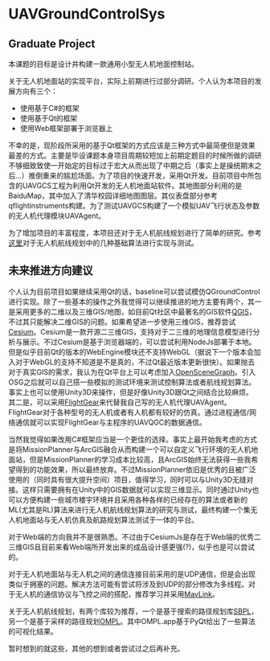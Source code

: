 # UAVGroundControlSys
## Graduate Project
本课题的目标是设计并构建一款通用小型无人机地面控制站。  

关于无人机地面站的实现平台，实际上前期进行过部分调研。个人认为本项目的发展方向有三个：  
* 使用基于C#的框架
* 使用基于Qt的框架
* 使用Web框架部署于浏览器上  

不幸的是，现阶段所采用的基于Qt框架的方式应该是三种方式中最简便但是效果最差的方式。主要是毕设课题本身项目周期较短加上前期定题目的时候所做的调研不够细致致使一开始定的目标过于宏大从而出现了中期之后（事实上是操统期末之后...）推倒重来的尴尬场面。为了项目的快速开发，采用Qt开发。目前项目中所包含的UAVGCS工程为利用Qt开发的无人机地面站软件。其地图部分利用的是BaiduMap，其中加入了清华校园详细地图图层。其仪表盘部分参考qflightinstruments构建。为了测试UAVGCS构建了一个模拟UAV飞行状态及参数的无人机代理模块UAVAgent。    

为了增加项目的丰富程度，本项目还对于无人机航线规划进行了简单的研究。参考[这里](http://rkala.in/codes.php)对于无人机航线规划中的几种基础算法进行实现与测试。

## 未来推进方向建议
个人认为目前项目如果继续采用Qt的话，baseline可以尝试模仿QGroundControl进行实现。除了一些基本的操作之外我觉得可以继续推进的地方主要有两个，其一是采用更多的二维以及三维GIS/地图，如目前Qt社区中最著名的GIS软件[QGIS](https://www.qgis.org/en/site/)，不过其只能解决二维GIS的问题。如果希望进一步使用三维GIS，推荐尝试[Cesium](https://cesiumjs.org/)。Cesium是一款开源二三维GIS，支持对于二三维的地理信息模型进行分析与展示。不过Cesium是基于浏览器端的，可以尝试利用NodeJs部署于本地。但是似乎目前Qt的版本的WebEngine模块还不支持WebGL（据说下一个版本会加入对于WebGL的支持不知道是不是真的，不过Qt最近版本更新很快）。如果抛去对于真实GIS的需求，我认为在Qt平台上可以考虑加入[OpenSceneGraph](http://www.openscenegraph.org/)。引入OSG之后就可以自己搭一些模拟的测试环境来测试控制算法或者航线规划算法。事实上也可以使用Unity3D来操作，但是好像Unity3D跟Qt之间结合比较麻烦。  
其二是，可以采用[FlightGear](https://home.flightgear.org/)来代替我自己写的无人机代理UAVAgent。FlightGear对于各种型号的无人机或者有人机都有较好的仿真。通过进程通信/网络通信就可以实现FlightGear与主程序的UAVQGC的数据通信。  

当然我觉得如果改用C#框架应当是一个更佳的选择。事实上最开始我考虑的方式是将MissionPlanner与ArcGIS融合从而构建一个可以自定义飞行环境的无人机地面站，但是MissionPlanner的学习成本比较高，且ArcGIS始终无法获得一些我希望得到的功能效果，所以最终放弃。不过MissionPlanner依旧是优秀的且被广泛使用的（同时具有很大提升空间）项目，值得学习，同时可以与Unity3D无缝对接。这样只需要拥有在Unity中的GIS数据就可以实现三维显示。同时通过Unity也可以方便构建一些城市楼宇环境并且采用各种各样的已经存在的算法或者新的ML(尤其是RL)算法来进行无人机航线规划算法的研究与测试，最终构建一个集无人机地面站与无人机仿真及航路规划算法测试于一体的平台。

对于Web端的方向我并不是很熟悉。不过由于CesiumJs是存在于Web端的优秀二三维GIS且目前来看Web端所开发出来的成品设计感更强(?)，似乎也是可以尝试的。  

对于无人机地面站与无人机之间的通信连接目前采用的是UDP通信，但是会出现类似于拥塞的问题。解决方法可能有尝试将涉及到UDP的部分修改为多线程。对于无人机的通信协议与飞控之间的搭配，推荐学习并采用[MavLink](https://mavlink.io/en/)。    

关于无人机航线规划，有两个库较为推荐，一个是基于搜索的路径规划库[SBPL](https://sbpl.pc.cs.cmu.edu/)，另一个是基于采样的路径规划[OMPL](https://ompl.kavrakilab.org/)。其中OMPL.app基于PyQt给出了一些算法的可视化结果。  

暂时想到的就这些，其他的想到或者尝试过之后再补充。

